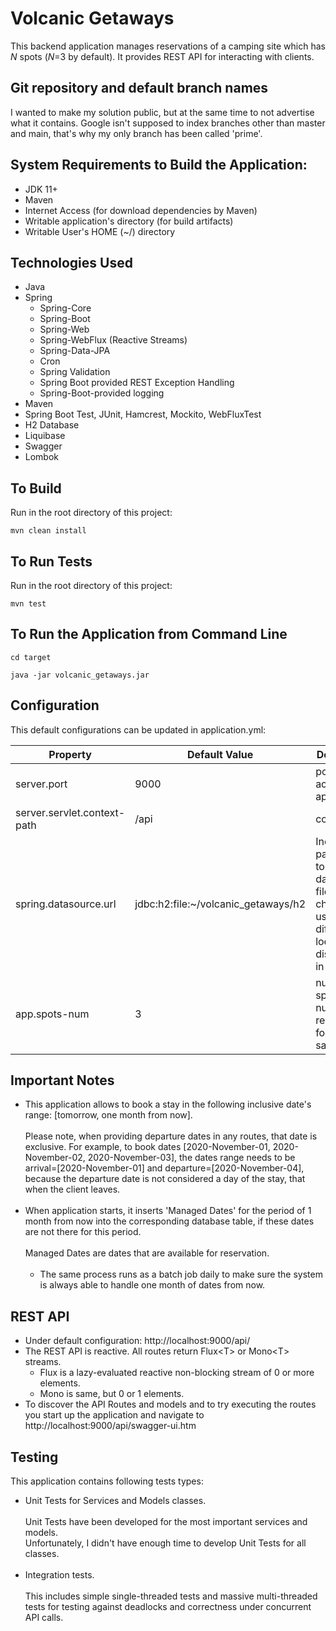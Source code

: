 # Volcanic Getaways

This backend application manages reservations of a camping site which has _N_ spots (_N_=3 by default).
It provides REST API for interacting with clients.

## Git repository and default branch names
I wanted to make my solution public, but at the same time to not advertise what it contains.
Google isn't supposed to index branches other than master and main, that's why my only branch has been called 'prime'. 

## System Requirements to Build the Application:

- JDK 11+
- Maven
- Internet Access (for download dependencies by Maven)
- Writable application's directory (for build artifacts)
- Writable User's HOME (~/) directory

## Technologies Used
* Java
* Spring 
    * Spring-Core
    * Spring-Boot
    * Spring-Web
    * Spring-WebFlux (Reactive Streams)
    * Spring-Data-JPA 
    * Cron
    * Spring Validation
    * Spring Boot provided REST Exception Handling
    * Spring-Boot-provided logging
* Maven
* Spring Boot Test, JUnit, Hamcrest, Mockito, WebFluxTest
* H2 Database
* Liquibase
* Swagger
* Lombok

## To Build
Run in the root directory of this project:
```
mvn clean install
```

## To Run Tests
Run in the root directory of this project:
```
mvn test
```

## To Run the Application from Command Line

```
cd target                      

java -jar volcanic_getaways.jar
```

## Configuration

This default configurations can be updated in application.yml:

Property|Default Value|Description|Notes
--------|-----|-----------|-----
server.port|9000|port to access the application|
server.servlet.context-path|/api|context root|
spring.datasource.url|jdbc:h2:file:~/volcanic_getaways/h2|Includes path where to store H2 database file. Can be changed to use different location on disk or to be in-memory.|if this property is changed, liquibase.url property in the same file must be updated to the same value.
app.spots-num|3|number of spots = max number of reservations for the same date|  

## Important Notes

* This application allows to book a stay in the following inclusive date's range: [tomorrow, one month from now].
<br/><br/>Please note, when providing departure dates in any routes, that date is exclusive.
For example, to book dates [2020-November-01, 2020-November-02, 2020-November-03], the dates range needs to be arrival=[2020-November-01] and departure=[2020-November-04], because the departure date is not considered a day of the stay, that when the client leaves. <br/> <br/>
* When application starts, it inserts 'Managed Dates' for the period of 1 month from now into the corresponding database table, if these dates are not there for this period.
<br/><br/>Managed Dates are dates that are available for reservation.<br/><br/> 
    * The same process runs as a batch job daily to make sure the system is always able to handle one month of dates from now.
    
## REST API

* Under default configuration: http://localhost:9000/api/
* The REST API is reactive. All routes return Flux\<T\> or Mono\<T\> streams. 
  * Flux is a lazy-evaluated reactive non-blocking stream of 0 or more elements.
  * Mono is same, but 0 or 1 elements.
* To discover the API Routes and models and to try executing the routes you start up the application and navigate to http://localhost:9000/api/swagger-ui.htm
 
## Testing

This application contains following tests types:<br/>
* Unit Tests for Services and Models classes.<br/> <br/> 
  Unit Tests have been developed for the most important services and models.<br/> 
  Unfortunately, I didn't have enough time to develop Unit Tests for all classes.<br/><br/>
* Integration tests. <br/><br/> 
  This includes simple single-threaded tests and massive multi-threaded tests for testing against deadlocks and correctness under concurrent API calls.   
